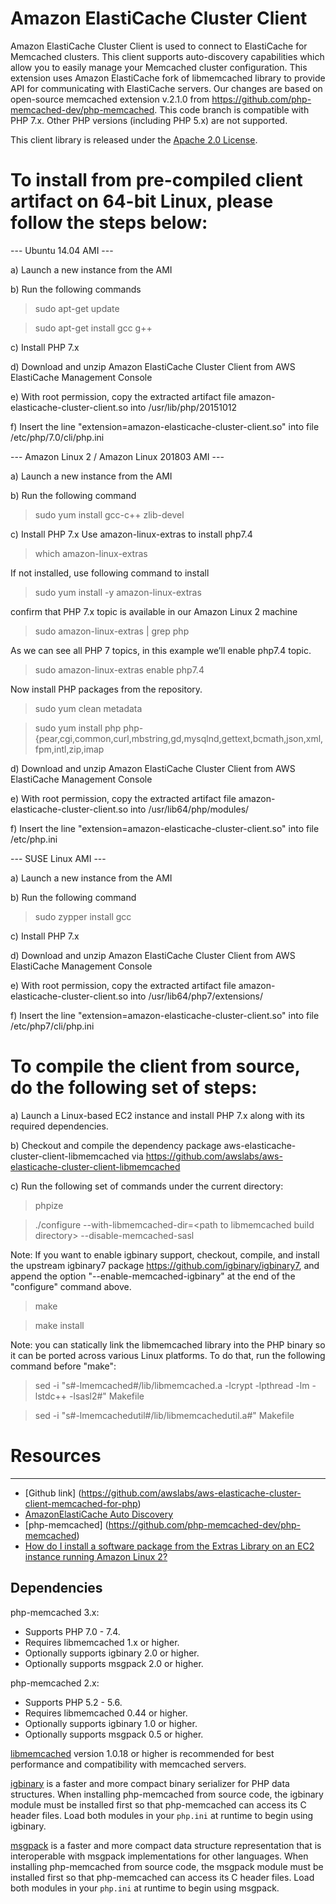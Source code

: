 # Amazon ElastiCache Cluster Client

Amazon ElastiCache Cluster Client is used to connect to ElastiCache for Memcached clusters. This client supports auto-discovery capabilities which allow you to easily manage your Memcached cluster configuration. This extension uses Amazon ElastiCache fork of libmemcached library to provide API for communicating with ElastiCache servers. Our changes are based on open-source memcached extension v.2.1.0 from https://github.com/php-memcached-dev/php-memcached. This code branch is compatible with PHP 7.x. Other PHP versions (including PHP 5.x) are not supported.

This client library is released under the [Apache 2.0 License](http://aws.amazon.com/apache-2-0/).

# To install from pre-compiled client artifact on 64-bit Linux, please follow the steps below:

--- Ubuntu 14.04 AMI ---

a) Launch a new instance from the AMI

b) Run the following commands

> sudo apt-get update

> sudo apt-get install gcc g++

c) Install PHP 7.x

d) Download and unzip Amazon ElastiCache Cluster Client from AWS ElastiCache Management Console

e) With root permission, copy the extracted artifact file amazon-elasticache-cluster-client.so into /usr/lib/php/20151012

f) Insert the line "extension=amazon-elasticache-cluster-client.so" into file /etc/php/7.0/cli/php.ini

--- Amazon Linux 2 / Amazon Linux 201803 AMI ---

a) Launch a new instance from the AMI

b) Run the following command

> sudo yum install gcc-c++ zlib-devel

c) Install PHP 7.x
Use amazon-linux-extras to install php7.4

> which amazon-linux-extras

If not installed, use following command to install

> sudo yum install -y amazon-linux-extras

confirm that PHP 7.x topic is available in our Amazon Linux 2 machine

> sudo  amazon-linux-extras | grep php

As we can see all PHP 7 topics, in this example we’ll enable php7.4 topic.

> sudo amazon-linux-extras enable php7.4

Now install PHP packages from the repository.

> sudo yum clean metadata

> sudo yum install php php-{pear,cgi,common,curl,mbstring,gd,mysqlnd,gettext,bcmath,json,xml,fpm,intl,zip,imap


d) Download and unzip Amazon ElastiCache Cluster Client from AWS ElastiCache Management Console

e) With root permission, copy the extracted artifact file amazon-elasticache-cluster-client.so into /usr/lib64/php/modules/

f) Insert the line "extension=amazon-elasticache-cluster-client.so" into file /etc/php.ini

--- SUSE Linux AMI ---

a) Launch a new instance from the AMI

b) Run the following command

> sudo zypper install gcc

c) Install PHP 7.x

d) Download and unzip Amazon ElastiCache Cluster Client from AWS ElastiCache Management Console

e) With root permission, copy the extracted artifact file amazon-elasticache-cluster-client.so into /usr/lib64/php7/extensions/

f) Insert the line "extension=amazon-elasticache-cluster-client.so" into file /etc/php7/cli/php.ini

# To compile the client from source, do the following set of steps:

a) Launch a Linux-based EC2 instance and install PHP 7.x along with its required dependencies.

b) Checkout and compile the dependency package aws-elasticache-cluster-client-libmemcached via https://github.com/awslabs/aws-elasticache-cluster-client-libmemcached

c) Run the following set of commands under the current directory:

> phpize

> ./configure --with-libmemcached-dir=&lt;path to libmemcached build directory&gt; --disable-memcached-sasl

Note: If you want to enable igbinary support, checkout, compile, and install the upstream igbinary7 package https://github.com/igbinary/igbinary7, and append the option "--enable-memcached-igbinary" at the end of the "configure" command above.

> make

> make install

Note: you can statically link the libmemcached library into the PHP binary so it can be ported across various Linux platforms. To do that, run the following command before "make":

> sed -i "s#-lmemcached#<libmemcached build directory>\/lib\/libmemcached.a -lcrypt -lpthread -lm -lstdc++ -lsasl2#" Makefile

> sed -i "s#-lmemcachedutil#<libmemcached build directory>/lib/libmemcachedutil.a#" Makefile

# Resources
---------
 * [Github link] (https://github.com/awslabs/aws-elasticache-cluster-client-memcached-for-php)
 * [AmazonElastiCache Auto Discovery](http://docs.amazonwebservices.com/AmazonElastiCache/latest/UserGuide/AutoDiscovery.html)
 * [php-memcached] (https://github.com/php-memcached-dev/php-memcached)
 * [How do I install a software package from the Extras Library on an EC2 instance running Amazon Linux 2?](https://aws.amazon.com/premiumsupport/knowledge-center/ec2-install-extras-library-software/)

Dependencies
------------

php-memcached 3.x:
* Supports PHP 7.0 - 7.4.
* Requires libmemcached 1.x or higher.
* Optionally supports igbinary 2.0 or higher.
* Optionally supports msgpack 2.0 or higher.

php-memcached 2.x:
* Supports PHP 5.2 - 5.6.
* Requires libmemcached 0.44 or higher.
* Optionally supports igbinary 1.0 or higher.
* Optionally supports msgpack 0.5 or higher.

[libmemcached](http://libmemcached.org/libMemcached.html) version 1.0.18 or
higher is recommended for best performance and compatibility with memcached
servers.

[igbinary](https://github.com/igbinary/igbinary) is a faster and more compact
binary serializer for PHP data structures. When installing php-memcached from
source code, the igbinary module must be installed first so that php-memcached
can access its C header files. Load both modules in your `php.ini` at runtime
to begin using igbinary.

[msgpack](https://msgpack.org) is a faster and more compact data structure
representation that is interoperable with msgpack implementations for other
languages. When installing php-memcached from source code, the msgpack module
must be installed first so that php-memcached can access its C header files.
Load both modules in your `php.ini` at runtime to begin using msgpack.
